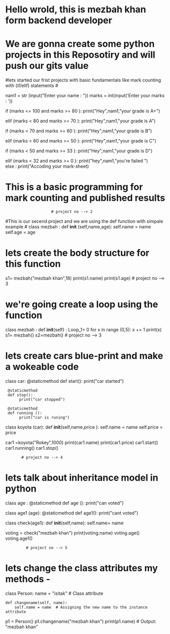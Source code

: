 # Hello wrold, this is mezbah khan form backend developer # 
# We are gonna create some python projects in this Reposotiry and will push our gits value # 
#lets started our frist projects with basic fundamentals like mark counting with (if/elif) statements #

nam1 = str (input("Enter your name : "))
marks = int(input('Enter your marks : '))

if (marks <= 100 and marks >= 80 ):
 print("Hey",nam1,"your grade is A+")

elif (marks < 80 and marks >= 70 ):
print("Hey",nam1,"your grade is A")

if (marks < 70 and marks >= 60 ):
    print("Hey",nam1,"your grade is B")
    
elif (marks < 60 and marks >= 50 ):
    print("Hey",nam1,"your grade is C")
    
if (marks < 50 and marks >= 33 ):
    print("Hey",nam1,"your grade is D")

elif (marks < 32 and marks >= 0 ):
    print("hey",nam1,"you're failed ")   
else :
    print("Accoding your mark-sheet)
# This is a basic programming for mark counting and published results # 

                        # project no --> 2  
#This is our secend project and we are using the def function with simpale example # 
class mezbah :
    def __init__ (self,name,age):
        self.name = name
        self.age = age    
# lets create the body structure for this function # 
s1= mezbah("mezbah khan",18)
print(s1.name)
print(s1.age) 
                      # project no --> 3
# we're going create a loop using the function #                       
class mezbah :
    def __init__(self) :
        Loop_1= 0 
        for x in range (0,5):
            x += 1
            print(x)
s1= mezbah()
s2=mezbah() 
                  # project no --> 3
# lets create cars blue-print and make a wokeable code # 
class car:
     @staticmethod
     def start():
          print("car started")
          
     @staticmethod
     def stop():
          print("car stopped")
          
     @staticmethod
     def running ():
          print("car is runing")

class koyota (car):
     def __init__(self,name,price ):
          self.name = name
          self.price = price
          
car1 =koyota("Rokey",1000)
print(car1.name)
print(car1.price)
car1.start()
car1.running()
car1.stop()

           # project no --> 4
 # lets talk about inheritance model in python # 
class age :
    @staticmethod
    def age ():
     print("can voted")
     
class age1 (age):
    @staticmethod
    def age1():
        print("cant voted")
        
class check(age1):
    def __init__(self,name):
        self.name= name
        
voting = check("mezbah khan")
print(voting.name)
voting.age()
voting.age1()

             # project no --> 5
 # lets change the class attributes my methods -
class Person:
    name = "isitak"  # Class attribute
    
    def changename(self, name):
        self.name = name  # Assigning the new name to the instance attribute
        
p1 = Person()
p1.changename("mezbah khan")
print(p1.name)  # Output: "mezbah khan"













    
